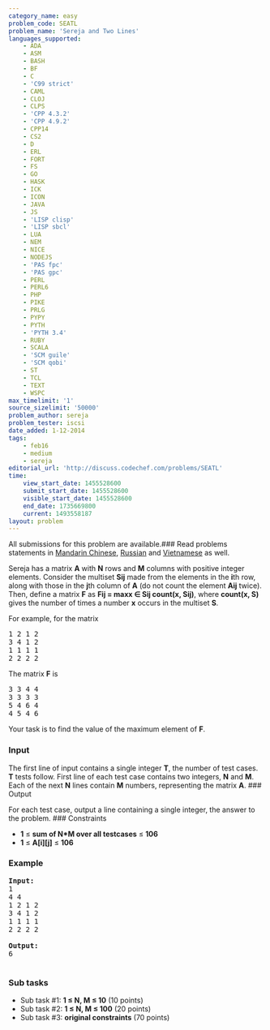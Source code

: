 ```yaml
---
category_name: easy
problem_code: SEATL
problem_name: 'Sereja and Two Lines'
languages_supported:
    - ADA
    - ASM
    - BASH
    - BF
    - C
    - 'C99 strict'
    - CAML
    - CLOJ
    - CLPS
    - 'CPP 4.3.2'
    - 'CPP 4.9.2'
    - CPP14
    - CS2
    - D
    - ERL
    - FORT
    - FS
    - GO
    - HASK
    - ICK
    - ICON
    - JAVA
    - JS
    - 'LISP clisp'
    - 'LISP sbcl'
    - LUA
    - NEM
    - NICE
    - NODEJS
    - 'PAS fpc'
    - 'PAS gpc'
    - PERL
    - PERL6
    - PHP
    - PIKE
    - PRLG
    - PYPY
    - PYTH
    - 'PYTH 3.4'
    - RUBY
    - SCALA
    - 'SCM guile'
    - 'SCM qobi'
    - ST
    - TCL
    - TEXT
    - WSPC
max_timelimit: '1'
source_sizelimit: '50000'
problem_author: sereja
problem_tester: iscsi
date_added: 1-12-2014
tags:
    - feb16
    - medium
    - sereja
editorial_url: 'http://discuss.codechef.com/problems/SEATL'
time:
    view_start_date: 1455528600
    submit_start_date: 1455528600
    visible_start_date: 1455528600
    end_date: 1735669800
    current: 1493558187
layout: problem
---
```

All submissions for this problem are available.###  Read problems statements in [Mandarin Chinese](http://www.codechef.com/download/translated/FEB16/mandarin/SEATL.pdf), [Russian](http://www.codechef.com/download/translated/FEB16/russian/SEATL.pdf) and [Vietnamese](http://www.codechef.com/download/translated/FEB16/vietnamese/SEATL.pdf) as well.

Sereja has a matrix **A** with **N** rows and **M** columns with positive integer elements. Consider the multiset **Sij** made from the elements in the **i**th row, along with those in the **j**th column of **A** (do not count the element **Aij** twice). Then, define a matrix **F** as **Fij = maxx ∈ Sij count(x, Sij)**, where **count(x, S)** gives the number of times a number **x** occurs in the multiset **S**.

For example, for the matrix

<pre>
1 2 1 2
3 4 1 2
1 1 1 1
2 2 2 2
</pre>
The matrix **F** is

<pre>
3 3 4 4
3 3 3 3
5 4 6 4
4 5 4 6
</pre>
Your task is to find the value of the maximum element of **F**.

### Input

The first line of input contains a single integer **T**, the number of test cases. **T** tests follow. First line of each test case contains two integers, **N** and **M**. Each of the next **N** lines contain **M** numbers, representing the matrix **A**. ### Output

For each test case, output a line containing a single integer, the answer to the problem. ### Constraints

- **1** ≤ **sum of N\*M over all testcases** ≤ **106**
- **1** ≤  **A\[i\]\[j\]**  ≤ **106**

### Example

<pre><b>Input:</b>
1
4 4
1 2 1 2
3 4 1 2
1 1 1 1
2 2 2 2

<b>Output:</b>
6

</pre>
### Sub tasks

- Sub task #1: **1 ≤ N, M ≤ 10** (10 points)
- Sub task #2: **1 ≤ N, M ≤ 100** (20 points)
- Sub task #3: **original constraints** (70 points)
